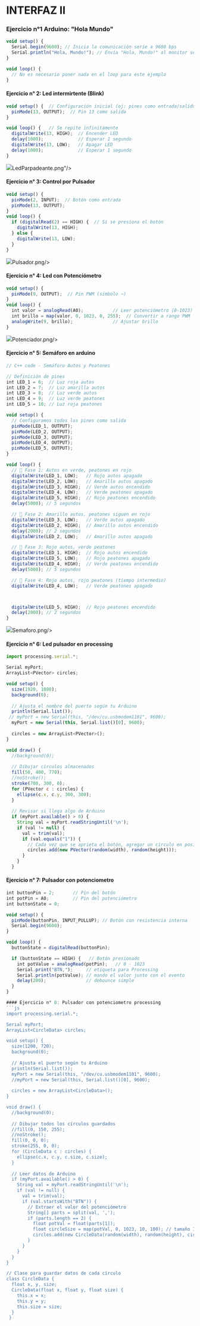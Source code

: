# INTERFAZ II
### Ejercicio n°1 Arduino: "Hola Mundo"

```js
void setup() {
  Serial.begin(9600); // Inicia la comunicación serie a 9600 bps
  Serial.println("Hola, Mundo!"); // Envía "Hola, Mundo!" al monitor serie
}

void loop() {
  // No es necesario poner nada en el loop para este ejemplo
}

```

#### Ejercicio n° 2: Led intermirtente (Blink) 
```js
void setup() {  // Configuración inicial (ej: pines como entrada/salida)
  pinMode(13, OUTPUT);  // Pin 13 como salida
}

void loop() {   // Se repite infinitamente
  digitalWrite(13, HIGH);  // Encender LED
  delay(1000);             // Esperar 1 segundo
  digitalWrite(13, LOW);   // Apagar LED
  delay(1000);             // Esperar 1 segundo
}
```
<img src=https://raw.githubusercontent.com/flopotito/INTERFAZII/refs/heads/main/img/BLINKER.png>LedParpadeante.png"/>

#### Ejercicio n° 3: Control por Pulsador
```js
void setup() {
  pinMode(2, INPUT);  // Botón como entrada
  pinMode(13, OUTPUT);
}
void loop() {
  if (digitalRead(2) == HIGH) {  // Si se presiona el botón
    digitalWrite(13, HIGH);
  } else {
    digitalWrite(13, LOW);
  }
}
```
<img src=https://raw.githubusercontent.com/flopotito/INTERFAZII/refs/heads/main/img/PULSADOR.png>Pulsador.png/>

#### Ejercicio n° 4: Led con Potenciómetro
```js
void setup() {
  pinMode(9, OUTPUT);  // Pin PWM (símbolo ~)
}
void loop() {
  int valor = analogRead(A0);           // Leer potenciómetro (0-1023)
  int brillo = map(valor, 0, 1023, 0, 255);  // Convertir a rango PWM
  analogWrite(9, brillo);               // Ajustar brillo
}
```
<img src=https://raw.githubusercontent.com/flopotito/INTERFAZII/refs/heads/main/img/POTENCIADOR.png>Potenciador.png/>

#### Ejercicio n° 5: Semáforo en arduino 

```js
// C++ code - Semáforo Autos y Peatones

// Definición de pines
int LED_1 = 6;  // Luz roja autos
int LED_2 = 7;  // Luz amarilla autos
int LED_3 = 8;  // Luz verde autos
int LED_4 = 9;  // Luz verde peatones
int LED_5 = 10; // Luz roja peatones

void setup() {
  // Configuramos todos los pines como salida
  pinMode(LED_1, OUTPUT);
  pinMode(LED_2, OUTPUT);
  pinMode(LED_3, OUTPUT);
  pinMode(LED_4, OUTPUT);
  pinMode(LED_5, OUTPUT);
}

void loop() {
  // 🚦 Fase 1: Autos en verde, peatones en rojo
  digitalWrite(LED_1, LOW);   // Rojo autos apagado
  digitalWrite(LED_2, LOW);   // Amarillo autos apagado
  digitalWrite(LED_3, HIGH);  // Verde autos encendido
  digitalWrite(LED_4, LOW);   // Verde peatones apagado
  digitalWrite(LED_5, HIGH);  // Rojo peatones encendido
  delay(5000); // 5 segundos

  // 🚦 Fase 2: Amarillo autos, peatones siguen en rojo
  digitalWrite(LED_3, LOW);   // Verde autos apagado
  digitalWrite(LED_2, HIGH);  // Amarillo autos encendido
  delay(2000); // 2 segundos
  digitalWrite(LED_2, LOW);   // Amarillo autos apagado

  // 🚦 Fase 3: Rojo autos, verde peatones
  digitalWrite(LED_1, HIGH);  // Rojo autos encendido
  digitalWrite(LED_5, LOW);   // Rojo peatones apagado
  digitalWrite(LED_4, HIGH);  // Verde peatones encendido
  delay(5000); // 5 segundos

  // 🚦 Fase 4: Rojo autos, rojo peatones (tiempo intermedio)
  digitalWrite(LED_4, LOW);   // Verde peatones apagado



  digitalWrite(LED_5, HIGH);  // Rojo peatones encendido
  delay(2000); // 2 segundos
}
```
<img src=https://raw.githubusercontent.com/flopotito/INTERFAZII/refs/heads/main/img/SEM%C3%81FORO.png>Semaforo.png/>

#### Ejercicio n° 6: Led pulsador en processing
```js
import processing.serial.*;

Serial myPort;
ArrayList<PVector> circles; 

void setup() {
  size(1920, 1080);
  background(0);
  
  // Ajusta el nombre del puerto según tu Arduino
  println(Serial.list());
 // myPort = new Serial(this, "/dev/cu.usbmodem1101", 9600);
  myPort = new Serial(this, Serial.list()[0], 9600);
  
  circles = new ArrayList<PVector>();
}

void draw() {
  //background(0);
  
  // Dibujar círculos almacenados
  fill(50, 400, 770);
  //noStroke();
  stroke(700, 300, 0);
  for (PVector c : circles) {
    ellipse(c.x, c.y, 300, 300);
  }
  
  // Revisar si llega algo de Arduino
  if (myPort.available() > 0) {
    String val = myPort.readStringUntil('\n');
    if (val != null) {
      val = trim(val);
      if (val.equals("1")) {
        // Cada vez que se aprieta el botón, agregar un círculo en posición aleatoria
        circles.add(new PVector(random(width), random(height)));
      }
    }
  }
```

#### Ejercicio n° 7: Pulsador con potenciometro 
```js
int buttonPin = 2;       // Pin del botón
int potPin = A0;         // Pin del potenciómetro
int buttonState = 0;

void setup() {
  pinMode(buttonPin, INPUT_PULLUP); // Botón con resistencia interna
  Serial.begin(9600);
}

void loop() {
  buttonState = digitalRead(buttonPin);

  if (buttonState == HIGH) {   // Botón presionado
    int potValue = analogRead(potPin);   // 0 - 1023
    Serial.print("BTN,");     // etiqueta para Processing
    Serial.println(potValue); // mando el valor junto con el evento
    delay(200);               // debounce simple
  }
}

#### Ejercicio n° 8: Pulsador con potenciometro processing
```js
import processing.serial.*;

Serial myPort;
ArrayList<CircleData> circles; 

void setup() {
  size(1200, 720);
  background(0);
  
  // Ajusta el puerto según tu Arduino
  println(Serial.list());
  myPort = new Serial(this, "/dev/cu.usbmodem1101", 9600);
  //myPort = new Serial(this, Serial.list()[0], 9600);
  
  circles = new ArrayList<CircleData>();
}

void draw() {
  //background(0);
  
  // Dibujar todos los círculos guardados
  //fill(0, 150, 255);
  //noStroke();
  fill(0, 0, 0);
  stroke(255, 0, 0);
  for (CircleData c : circles) {
    ellipse(c.x, c.y, c.size, c.size);
  }
  
  // Leer datos de Arduino
  if (myPort.available() > 0) {
    String val = myPort.readStringUntil('\n');
    if (val != null) {
      val = trim(val);
      if (val.startsWith("BTN")) {
        // Extraer el valor del potenciómetro
        String[] parts = split(val, ',');
        if (parts.length == 2) {
          float potVal = float(parts[1]);
          float circleSize = map(potVal, 0, 1023, 10, 100); // tamaño 10-100 px
          circles.add(new CircleData(random(width), random(height), circleSize));
        }
      }
    }
  }
}

// Clase para guardar datos de cada círculo
class CircleData {
  float x, y, size;
  CircleData(float x, float y, float size) {
    this.x = x;
    this.y = y;
    this.size = size;
  }
 }
```



